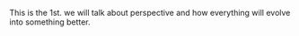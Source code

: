 This is the 1st.
we will talk about perspective and how everything will evolve into something better.
